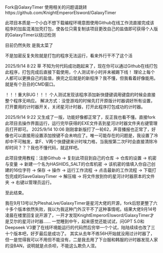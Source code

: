 Fork自GalaxyTimer
使用相关的问题请跳转https://github.com/KnightEmperorElsword/GalaxyTimer

此项目本质是一个小白不想下载编程环境意图使用Github在线工作流直接完成该程序的加盐混淆加壳打包，使各位只需复制该项目更改自己的盐值即可获得个人版的GalaxyTimer以绕过检测

目前仍然失败 是我太菜了

不是加密反复失败就是打包的程序无法运行，看来外行干不了这个活

2025/9/14 8:22   草 不知为何代码成功跑起来了，现在你可以通过Github在线打包此程序，打包完成后直接下载使用，个人测试半小时并未被踢下线！
理论上每个人都可以更换自己的盐值，换完之后就是的新程序？我不懂，但我看着好像能用。就是有个丑丑的CMD窗口。

！！！重大BUG！！！ 个人测试发现该程序添加新快捷键调用键盘的时候会直接整个程序无响应。
解决方式：没登游戏的时候先打开原版计时器调好所有设置，打开要用的计时器开关，关闭星河计时器，打开此程序打包成功的计时器。

2025/9/14 9:22   又生成了一版，功能好像都正常了，反正我也看不懂。直接fork此项目去操作界面运行，运行完毕获得的EXE文件丢到星河计时器文件夹右键管理员打开即可。
2025/9/14 10:06  刚刚拿新版打了一轮62，声音播报也正常了，好像也可以直接用设置添加按键不会未响应了。唯一可能存在的问题是，我设置了冷却中不可触发，拿F、V两个快捷键来计时埃力格，当我按第二次F时会直接清除冷却时间？？？我也不懂代码，就这样吧。

此项目使用教程：注册Github → 复刻此项目到自己的仓库 → 仓库的设置 → 机密与变量 → 新建一个名为HASHIDS_SALT的仓库机密 → 该机密的值填入你自己创建的16位字符 → 保存 → 操作 → 运行工作流程 → 点击最新的工作流程 → 下载打包完成的SaveGalaxyTimer → 解压缩 → 将文件放到你的星河计时器原本的文件夹 → 右键以管理员运行。

至此结束。

我在9月13号以为PleshaLive/GalaxyTimer是星河大佬的开源，fork后怒更整了六十多个版本依然失败，我以为我这种门外汉干不了这种事情呢。结果大佬9月14号凌晨在楼里回复说开源了，一开才发现KnightEmperorElsword/GalaxyTimer才是艾尔的星河计时器......
一觉睡到中午，起来感觉还能试试，问GPT 5.0和Deepseek V3要了在线环境能运行的代码然后穷举一个个试，陆陆续续也改了三十个版本吧，好歹最后是成功了。
其实从去年不练56H开始就没用过计时器了，但一是觉得我可以不用但不能没有，二是我去用了下台服和韩服的计时器发现人家的没BAN，说明就是点杀呗，不能这么欺负人涅。
